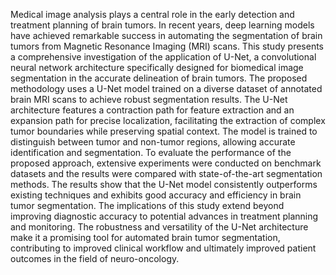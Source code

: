 Medical image analysis plays a central role in the early detection and treatment planning of brain tumors. In recent years, deep learning models have achieved remarkable success in automating the segmentation of brain tumors from Magnetic Resonance Imaging (MRI) scans. This study presents a comprehensive investigation of the application of U-Net, a convolutional neural network architecture specifically designed for biomedical image segmentation in the accurate delineation of brain tumors. The proposed methodology uses a U-Net model trained on a diverse dataset of annotated brain MRI scans to achieve robust segmentation results. The U-Net architecture features a contraction path for feature extraction and an expansion path for precise localization, facilitating the extraction of complex tumor boundaries while preserving spatial context. The model is trained to distinguish between tumor and non-tumor regions, allowing accurate identification and segmentation. To evaluate the performance of the proposed approach, extensive experiments were conducted on benchmark datasets and the results were compared with state-of-the-art segmentation methods. The results show that the U-Net model consistently outperforms existing techniques and exhibits good accuracy and efficiency in brain tumor segmentation. The implications of this study extend beyond improving diagnostic accuracy to potential advances in treatment planning and monitoring. The robustness and versatility of the U-Net architecture make it a promising tool for automated brain tumor segmentation, contributing to improved clinical workflow and ultimately improved patient outcomes in the field of neuro-oncology. 
